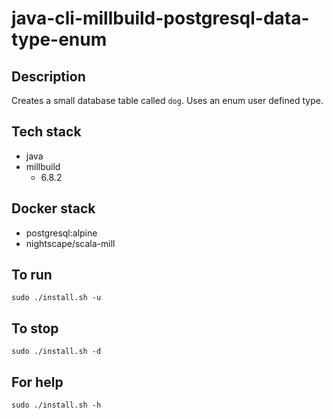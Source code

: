 # java-cli-millbuild-postgresql-data-type-enum

## Description
Creates a small database table
called `dog`. Uses an enum user defined type.

## Tech stack
- java
- millbuild
  - 6.8.2

## Docker stack
- postgresql:alpine
- nightscape/scala-mill

## To run
`sudo ./install.sh -u`

## To stop
`sudo ./install.sh -d`

## For help
`sudo ./install.sh -h`

